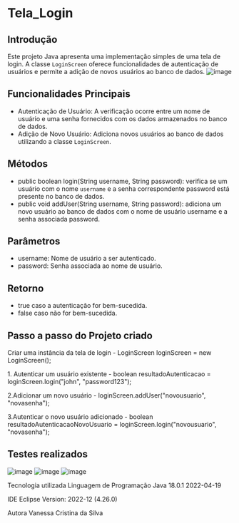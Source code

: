 # Tela_Login

## Introdução

Este projeto Java apresenta uma implementação simples de uma tela de login. A classe `LoginScreen` oferece funcionalidades de autenticação de usuários e permite a adição de novos usuários ao banco de dados.
![image](https://github.com/VanessaCristinaSilva/Tela_Login/assets/115050243/48a4616f-dcf3-41bf-9415-f7b47a3cd286)

## Funcionalidades Principais

+ Autenticação de Usuário: A verificação ocorre entre um nome de usuário e uma senha fornecidos com os dados armazenados no banco de dados.
+ Adição de Novo Usuário: Adiciona novos usuários ao banco de dados utilizando a classe `LoginScreen`.

## Métodos 
+ public boolean login(String username, String password): verifica se um usuário com o nome `username` e a senha correspondente password está presente no banco de dados.
+ public void addUser(String username, String password): adiciona um novo usuário ao banco de dados com o nome de usuário username e a senha associada password.
  
## Parâmetros
+ username: Nome de usuário a ser autenticado.
+ password: Senha associada ao nome de usuário.

## Retorno
+ true caso a autenticação for bem-sucedida.
+ false caso não for bem-sucedida.

## Passo a passo do Projeto criado
Criar uma instância da tela de login - LoginScreen loginScreen = new LoginScreen();</p>
<p>1. Autenticar um usuário existente - boolean resultadoAutenticacao = loginScreen.login("john", "password123");</p>
<p>2.Adicionar um novo usuário - loginScreen.addUser("novousuario", "novasenha");</p>
<p>3.Autenticar o novo usuário adicionado - boolean resultadoAutenticacaoNovoUsuario = loginScreen.login("novousuario", "novasenha");</p>

## Testes realizados 

![image](https://github.com/VanessaCristinaSilva/Tela_Login/assets/115050243/09a32706-6f32-4b5a-948a-e407140f34e7)
![image](https://github.com/VanessaCristinaSilva/Tela_Login/assets/115050243/f3dfb353-75b9-4de6-970e-0c79827026fc)
![image](https://github.com/VanessaCristinaSilva/Tela_Login/assets/115050243/eecdca77-697a-456c-bb9b-3f5a618e2efc)

Tecnologia utilizada
Linguagem de Programação Java 18.0.1 2022-04-19

IDE
Eclipse Version: 2022-12 (4.26.0)

Autora
Vanessa Cristina da Silva




